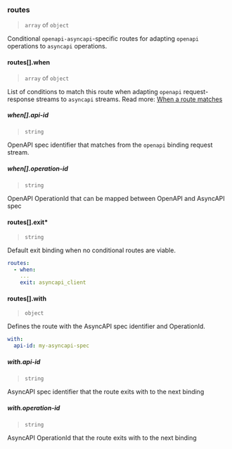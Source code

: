 ### routes

> `array` of `object`

Conditional `openapi-asyncapi`-specific routes for adapting `openapi` operations to `asyncapi` operations.

#### routes[].when

> `array` of `object`

List of conditions to match this route when adapting `openapi` request-response streams to `asyncapi` streams.
Read more: [When a route matches](../../../../concepts/bindings.md#when-a-route-matches)

##### when[].api-id

> `string`

OpenAPI spec identifier that matches from the `openapi` binding request stream.

##### when[].operation-id

> `string`

OpenAPI OperationId that can be mapped between OpenAPI and AsyncAPI spec

#### routes[].exit\*

> `string`

Default exit binding when no conditional routes are viable.

```yaml
routes:
  - when:
    ...
    exit: asyncapi_client
```

#### routes[].with

> `object`

Defines the route with the AsyncAPI spec identifier and OperationId.

```yaml
with:
  api-id: my-asyncapi-spec
```

##### with.api-id

> `string`

AsyncAPI spec identifier that the route exits with to the next binding

##### with.operation-id

> `string`

AsyncAPI OperationId that the route exits with to the next binding

